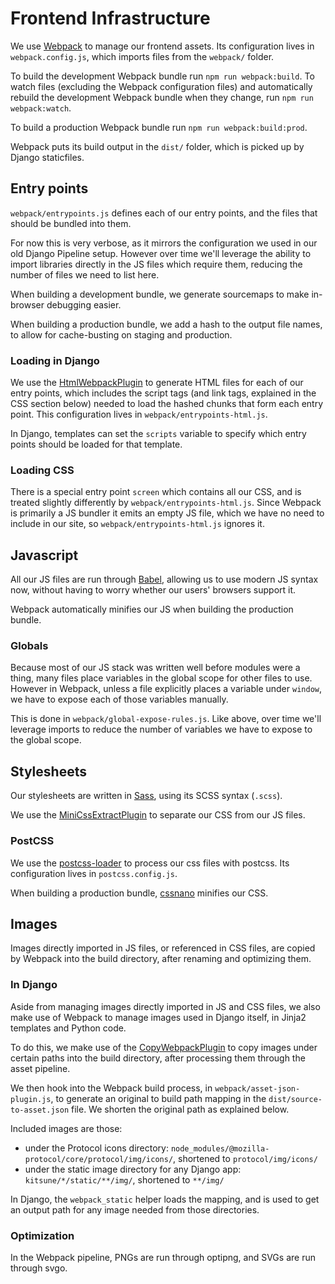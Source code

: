 # Frontend Infrastructure

We use [Webpack](https://webpack.js.org/) to manage our frontend assets.
Its configuration lives in `webpack.config.js`,
which imports files from  the `webpack/` folder.

To build the development Webpack bundle run `npm run webpack:build`.
To watch files
(excluding the Webpack configuration files)
and automatically rebuild the development Webpack bundle when they change,
run `npm run webpack:watch`.

To build a production Webpack bundle run `npm run webpack:build:prod`.

Webpack puts its build output in the `dist/` folder,
which is picked up by Django staticfiles.

## Entry points

`webpack/entrypoints.js` defines each of our entry points,
and the files that should be bundled into them.

For now this is very verbose,
as it mirrors the configuration we used in our old Django Pipeline setup.
However over time we'll leverage the ability to import libraries directly in the JS files which require them,
reducing the number of files we need to list here.

When building a development bundle,
we generate sourcemaps to make in-browser debugging easier.

When building a production bundle,
we add a hash to the output file names,
to allow for cache-busting on staging and production.

### Loading in Django

We use the [HtmlWebpackPlugin](https://webpack.js.org/plugins/html-webpack-plugin/) to generate HTML files for each of our entry points,
which includes the script tags
(and link tags, explained in the CSS section below)
needed to load the hashed chunks that form each entry point.
This configuration lives in `webpack/entrypoints-html.js`.

In Django,
templates can set the `scripts` variable to specify which entry points should be loaded for that template.

### Loading CSS

There is a special entry point `screen` which contains all our CSS,
and is treated slightly differently by `webpack/entrypoints-html.js`.
Since Webpack is primarily a JS bundler it emits an empty JS file,
which we have no need to include in our site,
so `webpack/entrypoints-html.js` ignores it.

## Javascript

All our JS files are run through [Babel](https://babeljs.io/),
allowing us to use modern JS syntax now,
without having to worry whether our users' browsers support it.

Webpack automatically minifies our JS when building the production bundle.

### Globals

Because most of our JS stack was written well before modules were a thing,
many files place variables in the global scope for other files to use.
However in Webpack,
unless a file explicitly places a variable under `window`,
we have to expose each of those variables manually.

This is done in `webpack/global-expose-rules.js`.
Like above,
over time we'll leverage imports to reduce the number of variables we have to expose to the global scope.

## Stylesheets

Our stylesheets are written in [Sass](https://sass-lang.com/),
using its SCSS syntax (`.scss`).

We use the [MiniCssExtractPlugin](https://webpack.js.org/plugins/mini-css-extract-plugin/) to separate our CSS from our JS files.

### PostCSS

We use the [postcss-loader](https://webpack.js.org/loaders/postcss-loader/) to process our css files with postcss.
Its configuration lives in `postcss.config.js`.

When building a production bundle,
[cssnano](https://cssnano.co/) minifies our CSS.

## Images

Images directly imported in JS files,
or referenced in CSS files,
are copied by Webpack into the build directory,
after renaming and optimizing them.

### In Django

Aside from managing images directly imported in JS and CSS files,
we also make use of Webpack to manage images used in Django itself,
in Jinja2 templates and Python code.

To do this,
we make use of the [CopyWebpackPlugin](https://webpack.js.org/plugins/copy-webpack-plugin/) to copy images under certain paths into the build directory,
after processing them through the asset pipeline.

We then hook into the Webpack build process,
in `webpack/asset-json-plugin.js`,
to generate an original to build path mapping in the `dist/source-to-asset.json` file.
We shorten the original path as explained below.

Included images are those:

* under the Protocol icons directory: `node_modules/@mozilla-protocol/core/protocol/img/icons/`,
shortened to `protocol/img/icons/`
* under the static image directory for any Django app: `kitsune/*/static/**/img/`,
shortened to `**/img/`

In Django,
the `webpack_static` helper loads the mapping,
and is used to get an output path for any image needed from those directories.

### Optimization

In the Webpack pipeline,
PNGs are run through optipng,
and SVGs are run through svgo.
